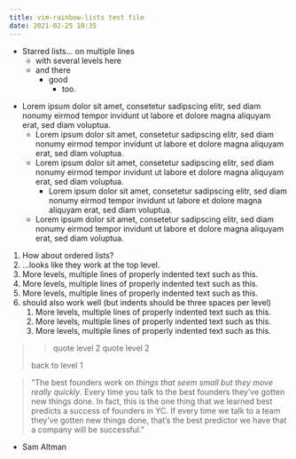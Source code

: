 ```yaml
---
title: vim-rainbow-lists test file
date: 2021-02-25 10:35
---
```


* Starred lists...
  on multiple lines
  * with several levels here
  * and there
    * good
      * too.

- Lorem ipsum dolor sit amet, consetetur sadipscing elitr, sed diam nonumy
  eirmod tempor invidunt ut labore et dolore magna aliquyam erat, sed diam
  voluptua.
  - Lorem ipsum dolor sit amet, consetetur sadipscing elitr, sed diam nonumy
    eirmod tempor invidunt ut labore et dolore magna aliquyam erat, sed diam
    voluptua.
  - Lorem ipsum dolor sit amet, consetetur sadipscing elitr, sed diam nonumy
    eirmod tempor invidunt ut labore et dolore magna aliquyam erat, sed diam
    voluptua.
    - Lorem ipsum dolor sit amet, consetetur sadipscing elitr, sed diam nonumy
      eirmod tempor invidunt ut labore et dolore magna aliquyam erat, sed diam
      voluptua.
  - Lorem ipsum dolor sit amet, consetetur sadipscing elitr, sed diam nonumy
    eirmod tempor invidunt ut labore et dolore magna aliquyam erat, sed diam
    voluptua.

1. How about ordered lists?
2. ...looks like they work at the top level.
  1. More levels, multiple lines of properly indented text
     such as this.
  2. More levels, multiple lines of properly indented text
     such as this.
  3. More levels, multiple lines of properly indented text
     such as this.
3. should also work well (but indents should be three spaces per level)
   1. More levels, multiple lines of properly indented text
      such as this.
   2. More levels, multiple lines of properly indented text
      such as this.
   3. More levels, multiple lines of properly indented text
      such as this.

> > quote level 2
> > quote level 2
>
> back to level 1

> "The best founders work on *things that seem small but they move really
  quickly*. Every time you talk to the best founders they’ve gotten new things
  done. In fact, this is the one thing that we learned best predicts a success
  of founders in YC. If every time we talk to a team they’ve gotten new things
  done, that’s the best predictor we have that a company will be successful."
  - Sam Altman
